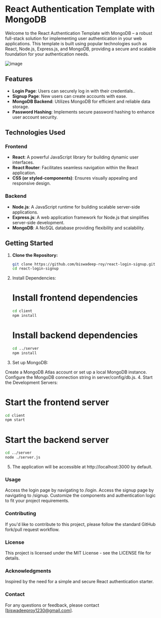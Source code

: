 # React Authentication Template with MongoDB

Welcome to the React Authentication Template with MongoDB – a robust full-stack solution for implementing user authentication in your web applications. This template is built using popular technologies such as React, Node.js, Express.js, and MongoDB, providing a secure and scalable foundation for your authentication needs.

![image](https://github.com/biswadeep-roy/react-login-signup/assets/74821633/5bc75a91-2d73-49c2-ac01-21ca20697ccd)


## Features

- **Login Page**: Users can securely log in with their credentials..
- **Signup Page**: New users can create accounts with ease.
- **MongoDB Backend**: Utilizes MongoDB for efficient and reliable data storage.
- **Password Hashing**: Implements secure password hashing to enhance user account security.

## Technologies Used

### Frontend

- **React**: A powerful JavaScript library for building dynamic user interfaces.
- **React Router**: Facilitates seamless navigation within the React application.
- **CSS (or styled-components)**: Ensures visually appealing and responsive design.

### Backend

- **Node.js**: A JavaScript runtime for building scalable server-side applications.
- **Express.js**: A web application framework for Node.js that simplifies server-side development.
- **MongoDB**: A NoSQL database providing flexibility and scalability.

## Getting Started

1. **Clone the Repository:**

   ```bash
   git clone https://github.com/biswadeep-roy/react-login-signup.git
   cd react-login-signup
   ```
   
2. Install Dependencies:
   # Install frontend dependencies
   ```bash
   cd client
   npm install
   ```
   
   # Install backend dependencies
   ```bash
   cd ../server
   npm install
   ```
3. Set up MongoDB:

Create a MongoDB Atlas account or set up a local MongoDB instance.
Configure the MongoDB connection string in server/config/db.js.
4. Start the Development Servers:
   
   # Start the frontend server
   ```bash
   cd client
   npm start
   ```

   # Start the backend server
   ```bash
   cd ../server
   node ./server.js
   ```
5. The application will be accessible at http://localhost:3000 by default.


### Usage
Access the login page by navigating to /login.
Access the signup page by navigating to /signup.
Customize the components and authentication logic to fit your project requirements.

### Contributing
If you'd like to contribute to this project, please follow the standard GitHub fork/pull request workflow.

### License
This project is licensed under the MIT License - see the LICENSE file for details.

### Acknowledgments
Inspired by the need for a simple and secure React authentication starter.

### Contact
For any questions or feedback, please contact [biswadeeproy1230@gmail.com].
